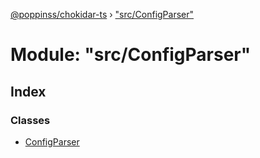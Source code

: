 [@poppinss/chokidar-ts](../README.md) › ["src/ConfigParser"](_src_configparser_.md)

# Module: "src/ConfigParser"

## Index

### Classes

* [ConfigParser](../classes/_src_configparser_.configparser.md)
